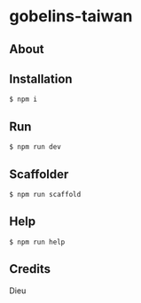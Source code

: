 # gobelins-taiwan

## About



## Installation

```shell script
$ npm i
```

## Run

```shell script
$ npm run dev
```

## Scaffolder

```shell script
$ npm run scaffold
```

## Help

```shell script
$ npm run help
```

## Credits

Dieu
